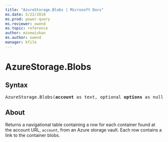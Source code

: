 ```yaml
---
title: "AzureStorage.Blobs | Microsoft Docs"
ms.date: 5/22/2018
ms.prod: power-query
ms.reviewer: owend
ms.topic: reference
author: minewiskan
ms.author: owend
manager: kfile
---
```

# AzureStorage.Blobs

## Syntax

<pre>
AzureStorage.Blobs(<b>account</b> as text, optional <b>options</b> as nullable record) as table
</pre>
  
## About  

Returns a navigational table containing a row for each container found at the account URL, `account`, from an Azure storage vault. Each row contains a link to the container blobs.
  

